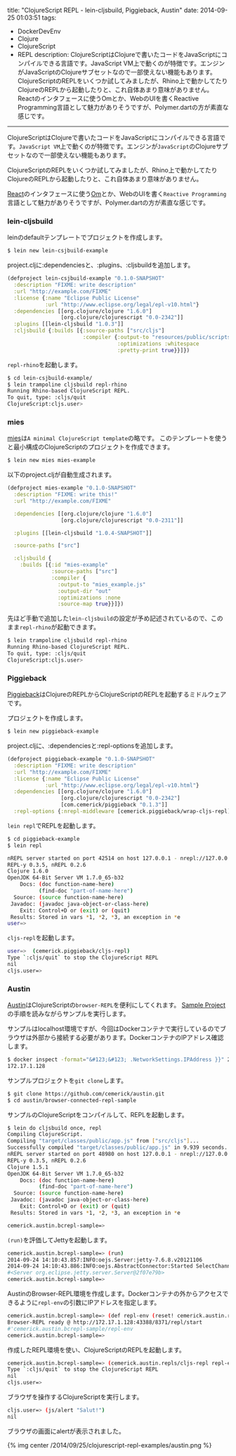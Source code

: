 title: "ClojureScript REPL - lein-cljsbuild, Piggieback, Austin"
date: 2014-09-25 01:03:51
tags:
 - DockerDevEnv
 - Clojure
 - ClojureScript
 - REPL
description: ClojureScriptはClojureで書いたコードをJavaScriptにコンパイルできる言語です。JavaScript VM上で動くのが特徴です。エンジンがJavaScriptのClojureサブセットなので一部使えない機能もあります。ClojureScriptのREPLをいくつか試してみましたが、Rhino上で動かしてたりClojureのREPLから起動したりと、これ自体あまり意味がありません。Reactのインタフェースに使うOmとか、WebのUIを書くReactive Programming言語として魅力がありそうですが、Polymer.dartの方が素直な感じです。
---

ClojureScriptはClojureで書いたコードをJavaScriptにコンパイルできる言語です。`JavaScript VM`上で動くのが特徴です。エンジンが`JavaScript`のClojureサブセットなので一部使えない機能もあります。

ClojureScriptのREPLをいくつか試してみましたが、Rhino上で動かしてたりClojureのREPLから起動したりと、これ自体あまり意味がありません。

[React](http://facebook.github.io/react/)のインタフェースに使う[Om](https://github.com/swannodette/om)とか、WebのUIを書く`Reactive Programming`言語として魅力がありそうですが、Polymer.dartの方が素直な感じです。

<!-- more -->

### lein-cljsbuild

leinのdefaultテンプレートでプロジェクトを作成します。

``` bash
$ lein new lein-csjbuild-example
```

project.cljに:dependenciesと、:plugins、:cljsbuildを追加します。

``` clj ~/lein-csjbuild-example/project.clj
(defproject lein-csjbuild-example "0.1.0-SNAPSHOT"
  :description "FIXME: write description"
  :url "http://example.com/FIXME"
  :license {:name "Eclipse Public License"
            :url "http://www.eclipse.org/legal/epl-v10.html"}
  :dependencies [[org.clojure/clojure "1.6.0"]
                 [org.clojure/clojurescript "0.0-2342"]]
  :plugins [[lein-cljsbuild "1.0.3"]]
  :cljsbuild {:builds [{:source-paths ["src/cljs"]
                        :compiler {:output-to "resources/public/scripts/app.js"
                                   :optimizations :whitespace
                                   :pretty-print true}}]})
```

`repl-rhino`を起動します。

``` bash
$ cd lein-csjbuild-example/
$ lein trampoline cljsbuild repl-rhino
Running Rhino-based ClojureScript REPL.
To quit, type: :cljs/quit
ClojureScript:cljs.user>
```

### mies

[mies](https://github.com/swannodette/mies)は`A minimal ClojureScript template`の略です。
このテンプレートを使うと最小構成のClojureScriptのプロジェクトを作成できます。

``` bash
$ lein new mies mies-example
```

以下のproject.cljが自動生成されます。

``` clj ~/mies-example/project.clj
(defproject mies-example "0.1.0-SNAPSHOT"
  :description "FIXME: write this!"
  :url "http://example.com/FIXME"

  :dependencies [[org.clojure/clojure "1.6.0"]
                 [org.clojure/clojurescript "0.0-2311"]]

  :plugins [[lein-cljsbuild "1.0.4-SNAPSHOT"]]

  :source-paths ["src"]

  :cljsbuild {
    :builds [{:id "mies-example"
              :source-paths ["src"]
              :compiler {
                :output-to "mies_example.js"
                :output-dir "out"
                :optimizations :none
                :source-map true}}]})
```

先ほど手動で追加した`lein-cljsbuild`の設定が予め記述されているので、このまま`repl-rhino`が起動できます。

``` bash
$ lein trampoline cljsbuild repl-rhino
Running Rhino-based ClojureScript REPL.
To quit, type: :cljs/quit
ClojureScript:cljs.user>
```

### Piggieback

[Piggieback](https://github.com/cemerick/piggieback)はClojureのREPLからClojureScriptのREPLを起動するミドルウェアです。

プロジェクトを作成します。

``` bash
$ lein new piggieback-example
```
 
project.cljに、:dependenciesと:repl-optionsを追加します。

``` clj ~/piggieback-example/project.clj
(defproject piggieback-example "0.1.0-SNAPSHOT"
  :description "FIXME: write description"
  :url "http://example.com/FIXME"
  :license {:name "Eclipse Public License"
            :url "http://www.eclipse.org/legal/epl-v10.html"}
  :dependencies [[org.clojure/clojure "1.6.0"]
                 [org.clojure/clojurescript "0.0-2342"]
                 [com.cemerick/piggieback "0.1.3"]]
  :repl-options {:nrepl-middleware [cemerick.piggieback/wrap-cljs-repl]})
```

`lein repl`でREPLを起動します。

``` bash
$ cd piggieback-example
$ lein repl

nREPL server started on port 42514 on host 127.0.0.1 - nrepl://127.0.0.1:42514
REPL-y 0.3.5, nREPL 0.2.6
Clojure 1.6.0
OpenJDK 64-Bit Server VM 1.7.0_65-b32
    Docs: (doc function-name-here)
          (find-doc "part-of-name-here")
  Source: (source function-name-here)
 Javadoc: (javadoc java-object-or-class-here)
    Exit: Control+D or (exit) or (quit)
 Results: Stored in vars *1, *2, *3, an exception in *e
user=>
```

`cljs-repl`を起動します。

``` bash
user=>  (cemerick.piggieback/cljs-repl)
Type `:cljs/quit` to stop the ClojureScript REPL
nil
cljs.user=>
```


### Austin

[Austin](https://github.com/cemerick/austin)はClojureScriptの`browser-REPL`を便利にしてくれます。
[Sample Project](https://github.com/cemerick/austin/tree/master/browser-connected-repl-sample)の手順を読みながらサンプルを実行します。

サンプルはlocalhost環境ですが、今回はDockerコンテナで実行しているのでブラウザは外部から接続する必要があります。DockerコンテナのIPアドレス確認します。

``` bash
$ docker inspect -format="&#123;&#123; .NetworkSettings.IPAddress }}" 247fbe1567c1
172.17.1.128
```

サンプルプロジェクトを`git clone`します。

``` bash
$ git clone https://github.com/cemerick/austin.git
$ cd austin/browser-connected-repl-sample
```

サンプルのClojureScriptをコンパイルして、REPLを起動します。

``` bash
$ lein do cljsbuild once, repl
Compiling ClojureScript.
Compiling "target/classes/public/app.js" from ["src/cljs"]...
Successfully compiled "target/classes/public/app.js" in 9.939 seconds.
nREPL server started on port 48980 on host 127.0.0.1 - nrepl://127.0.0.1:48980
REPL-y 0.3.5, nREPL 0.2.6
Clojure 1.5.1
OpenJDK 64-Bit Server VM 1.7.0_65-b32
    Docs: (doc function-name-here)
          (find-doc "part-of-name-here")
  Source: (source function-name-here)
 Javadoc: (javadoc java-object-or-class-here)
    Exit: Control+D or (exit) or (quit)
 Results: Stored in vars *1, *2, *3, an exception in *e

cemerick.austin.bcrepl-sample=>
```

`(run)`を評価してJettyを起動します。

``` bash
cemerick.austin.bcrepl-sample=> (run)
2014-09-24 14:10:43.857:INFO:oejs.Server:jetty-7.6.8.v20121106
2014-09-24 14:10:43.886:INFO:oejs.AbstractConnector:Started SelectChannelConnector@0.0.0.0:8080
#<Server org.eclipse.jetty.server.Server@2f07e79b>
cemerick.austin.bcrepl-sample=>
```

AustinのBrowser-REPL環境を作成します。Dockerコンテナの外からアクセスできるように`repl-env`の引数にIPアドレスを指定します。

``` bash
cemerick.austin.bcrepl-sample=> (def repl-env (reset! cemerick.austin.repls/browser-repl-env (cemerick.austin/repl-env :host "172.17.1.128")))
Browser-REPL ready @ http://172.17.1.128:43388/8371/repl/start
#'cemerick.austin.bcrepl-sample/repl-env
cemerick.austin.bcrepl-sample=>
```

作成したREPL環境を使い、ClojureScriptのREPLを起動します。

``` bash
cemerick.austin.bcrepl-sample=> (cemerick.austin.repls/cljs-repl repl-env)
Type `:cljs/quit` to stop the ClojureScript REPL
nil
cljs.user=>
```

ブラウザを操作するClojureScriptを実行します。

``` bash
cljs.user=> (js/alert "Salut!")
nil
```

ブラウザの画面にalertが表示されました。

{% img center /2014/09/25/clojurescript-repl-examples/austin.png %}



